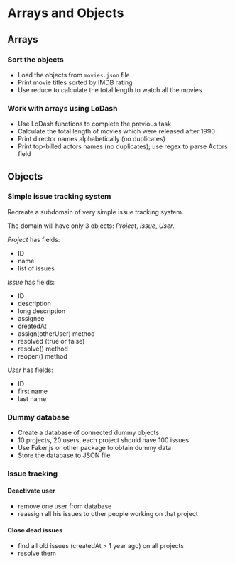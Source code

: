 # Arrays and Objects

## Arrays

### Sort the objects

- Load the objects from `movies.json` file
- Print movie titles sorted by IMDB rating
- Use reduce to calculate the total length to watch all the movies

### Work with arrays using LoDash

- Use LoDash functions to complete the previous task
- Calculate the total length of movies which were released after 1990
- Print director names alphabetically (no duplicates)
- Print top-billed actors names (no duplicates); use regex to parse Actors field

## Objects

### Simple issue tracking system

Recreate a subdomain of very simple issue tracking system.

The domain will have only 3 objects: _Project_, _Issue_, _User_.

_Project_ has fields:
- ID
- name
- list of issues

_Issue_ has fields:
- ID
- description
- long description
- assignee
- createdAt
- assign(otherUser) method
- resolved (true or false)
- resolve() method
- reopen() method

_User_ has fields:
- ID
- first name
- last name

### Dummy database

- Create a database of connected dummy objects
- 10 projects, 20 users, each project should have 100 issues
- Use Faker.js or other package to obtain dummy data
- Store the database to JSON file

### Issue tracking

#### Deactivate user

- remove one user from database
- reassign all his issues to other people working on that project

#### Close dead issues

- find all old issues (createdAt > 1 year ago) on all projects
- resolve them